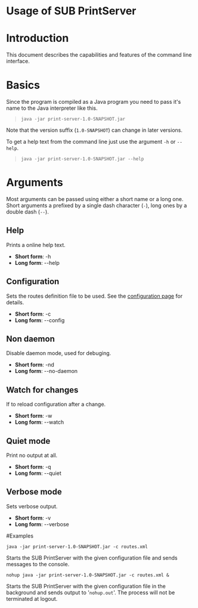 Usage of SUB PrintServer
========================

# Introduction
This document describes the capabilities and features of the command line interface.

# Basics
Since the program is compiled as a Java program you need to pass it's name to the Java interpreter like this.
> `java -jar print-server-1.0-SNAPSHOT.jar`

Note that the version suffix (`1.0-SNAPSHOT`) can change in later versions.

To get a help text from the command line just use the argument `-h` or `--help`.
> `java -jar print-server-1.0-SNAPSHOT.jar --help`

# Arguments
Most arguments can be passed using either a short name or a long one. Short arguments a prefixed by a single dash character (`-`), long ones by a double dash (`--`).

## Help
Prints a online help text.
 
* **Short form**: -h 
* **Long form**: --help

## Configuration
Sets the routes definition file to be used. See the [configuration page](./configuration.html) for details.

* **Short form**: -c
* **Long form**: --config

## Non daemon
Disable daemon mode, used for debuging.

* **Short form**: -nd
* **Long form**: --no-daemon
  
## Watch for changes
If to reload configuration after a change.

* **Short form**: -w
* **Long form**: --watch

## Quiet mode
Print no output at all.
        
* **Short form**: -q
* **Long form**: --quiet


## Verbose mode
Sets verbose output.
        
* **Short form**: -v
* **Long form**: --verbose

#Examples

    java -jar print-server-1.0-SNAPSHOT.jar -c routes.xml

Starts the SUB PrintServer with the given configuration file and sends messages to the console. 

    nohup java -jar print-server-1.0-SNAPSHOT.jar -c routes.xml &

Starts the SUB PrintServer with the given configuration file in the background and sends output to '`nohup.out`'. The process will not be terminated at logout.
